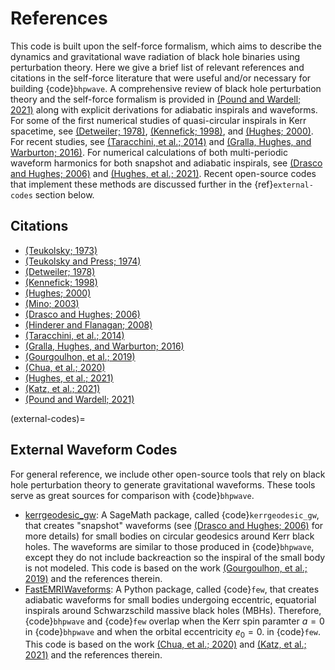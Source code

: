 # References

This code is built upon the self-force formalism, which aims to describe
the dynamics and gravitational wave radiation of black hole binaries using perturbation theory.
Here we give a brief list of relevant references and citations in the self-force literature
that were useful and/or necessary for building {code}`bhpwave`. A comprehensive
review of black hole perturbation theory and the self-force formalism is provided in
[(Pound and Wardell; 2021)] along with explicit derivations for adiabatic inspirals
and waveforms. For some of the first numerical studies of
quasi-circular inspirals in Kerr spacetime, see [(Detweiler; 1978)], [(Kennefick; 1998)], and [(Hughes; 2000)].
For recent studies, see [(Taracchini, et al.; 2014)] and [(Gralla, Hughes, and Warburton; 2016)].
For numerical calculations of both multi-periodic waveform harmonics for both
snapshot and adiabatic inspirals, see [(Drasco and Hughes; 2006)] and [(Hughes, et al.; 2021)].
Recent open-source codes that implement these methods are discussed further in
the {ref}`external-codes` section below.

## Citations

- [(Teukolsky; 1973)]
- [(Teukolsky and Press; 1974)]
- [(Detweiler; 1978)]
- [(Kennefick; 1998)]
- [(Hughes; 2000)]
- [(Mino; 2003)]
- [(Drasco and Hughes; 2006)]
- [(Hinderer and Flanagan; 2008)]
- [(Taracchini, et al.; 2014)]
- [(Gralla, Hughes, and Warburton; 2016)]
- [(Gourgoulhon, et al.; 2019)]
- [(Chua, et al.; 2020)]
- [(Hughes, et al.; 2021)]
- [(Katz, et al.; 2021)]
- [(Pound and Wardell; 2021)]

(external-codes)=

## External Waveform Codes

For general reference, we include other open-source tools that rely on black hole perturbation theory to generate
gravitational waveforms. These tools serve as great sources for comparison with {code}`bhpwave`.

- [kerrgeodesic_gw]: A SageMath package, called {code}`kerrgeodesic_gw`, that creates "snapshot" waveforms (see [(Drasco and Hughes; 2006)] for more details) for small bodies on circular
  geodesics around Kerr black holes. The waveforms are similar to those produced in {code}`bhpwave`, except
  they do not include backreaction so the inspiral of the small body is not modeled. This code is based
  on the work [(Gourgoulhon, et al.; 2019)] and the references therein.
- [FastEMRIWaveforms]: A Python package, called {code}`few`, that creates adiabatic waveforms for small bodies
  undergoing eccentric, equatorial inspirals around Schwarzschild massive black holes (MBHs).
  Therefore, {code}`bhpwave` and {code}`few` overlap when the Kerr spin paramter $a=0$ in {code}`bhpwave` and when
  the orbital eccentricity $e_0 = 0.$ in {code}`few`. This code is based on the work
  [(Chua, et al.; 2020)] and [(Katz, et al.; 2021)] and the references therein.

[(chua, et al.; 2020)]: https://arxiv.org/abs/2008.06071
[(detweiler; 1978)]: https://ui.adsabs.harvard.edu/abs/1978ApJ...225..687D/abstract
[(drasco and hughes; 2006)]: https://arxiv.org/abs/gr-qc/9910091
[(gourgoulhon, et al.; 2019)]: https://www.aanda.org/articles/aa/abs/2019/07/aa35406-19/aa35406-19.html
[(gralla, hughes, and warburton; 2016)]: https://arxiv.org/abs/1603.01221
[(hinderer and flanagan; 2008)]: https://arxiv.org/abs/0805.3337
[(hughes, et al.; 2021)]: https://arxiv.org/abs/2102.02713
[(hughes; 2000)]: https://arxiv.org/abs/gr-qc/9910091
[(katz, et al.; 2021)]: https://arxiv.org/abs/2104.04582
[(kennefick; 1998)]: https://journals.aps.org/prd/abstract/10.1103/PhysRevD.58.064012
[(mino; 2003)]: https://arxiv.org/abs/gr-qc/0302075
[(pound and wardell; 2021)]: https://arxiv.org/abs/2101.04592
[(taracchini, et al.; 2014)]: https://arxiv.org/abs/1404.1819
[(teukolsky and press; 1974)]: https://ui.adsabs.harvard.edu/abs/1974ApJ...193..443T/abstract
[(teukolsky; 1973)]: https://ui.adsabs.harvard.edu/abs/1973ApJ...185..635T/abstract
[fastemriwaveforms]: https://bhptoolkit.org/FastEMRIWaveforms/
[kerrgeodesic_gw]: https://sagemanifolds.obspm.fr/kerrgeodesic_gw/reference/
